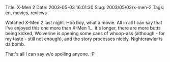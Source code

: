 Title: X-Men 2
Date: 2003-05-03 16:01:30
Slug: 2003/05/03/x-men-2
Tags: en, movies, reviews


Watched X-Men 2 last night. Hoo boy, what a movie. All in all I can say that
I've enjoyed this one more than X-Men 1… it's longer, there are more butts
being kicked, Wolverine is opening some cans of whoop-ass (although - for my
taste - still not enough), and the story processes nicely. Nightcrawler is da
bomb.

That's all I can say w/o spoiling anyone. :P
